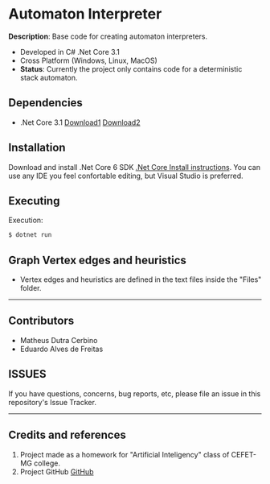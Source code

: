 # Automaton Interpreter

**Description**:  Base code for creating automaton interpreters.


  - Developed in C# .Net Core 3.1
  - Cross Platform (Windows, Linux, MacOS)
  - **Status**:  Currently the project only contains code for a deterministic stack automaton.

## Dependencies

  - .Net Core 3.1 [Download1](https://dotnet.microsoft.com/download) [Download2](https://github.com/dotnet/core/blob/master/release-notes/3.1/3.1.8/3.1.402-download.md)

## Installation

Download and install .Net Core 6 SDK [.Net Core Install instructions](https://dotnet.microsoft.com/en-us/download).
You can use any IDE you feel confortable editing, but Visual Studio is preferred.

## Executing
Execution:
````bash
$ dotnet run
````
## Graph Vertex edges and heuristics

- Vertex edges and heuristics are defined in the text files inside the "Files" folder.

----

## Contributors

- Matheus Dutra Cerbino
- Eduardo Alves de Freitas

## ISSUES

If you have questions, concerns, bug reports, etc, please file an issue in this repository's Issue Tracker.

----

## Credits and references

1. Project made as a homework for "Artificial Inteligency" class of CEFET-MG college.
2. Project GitHub [GitHub](https://github.com/Pinacolada8/Search_A-Star)
